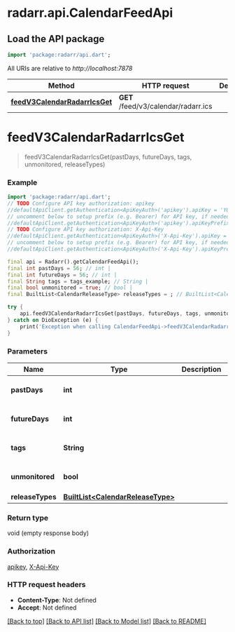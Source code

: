 # radarr.api.CalendarFeedApi

## Load the API package
```dart
import 'package:radarr/api.dart';
```

All URIs are relative to *http://localhost:7878*

Method | HTTP request | Description
------------- | ------------- | -------------
[**feedV3CalendarRadarrIcsGet**](CalendarFeedApi.md#feedv3calendarradarricsget) | **GET** /feed/v3/calendar/radarr.ics | 


# **feedV3CalendarRadarrIcsGet**
> feedV3CalendarRadarrIcsGet(pastDays, futureDays, tags, unmonitored, releaseTypes)



### Example
```dart
import 'package:radarr/api.dart';
// TODO Configure API key authorization: apikey
//defaultApiClient.getAuthentication<ApiKeyAuth>('apikey').apiKey = 'YOUR_API_KEY';
// uncomment below to setup prefix (e.g. Bearer) for API key, if needed
//defaultApiClient.getAuthentication<ApiKeyAuth>('apikey').apiKeyPrefix = 'Bearer';
// TODO Configure API key authorization: X-Api-Key
//defaultApiClient.getAuthentication<ApiKeyAuth>('X-Api-Key').apiKey = 'YOUR_API_KEY';
// uncomment below to setup prefix (e.g. Bearer) for API key, if needed
//defaultApiClient.getAuthentication<ApiKeyAuth>('X-Api-Key').apiKeyPrefix = 'Bearer';

final api = Radarr().getCalendarFeedApi();
final int pastDays = 56; // int | 
final int futureDays = 56; // int | 
final String tags = tags_example; // String | 
final bool unmonitored = true; // bool | 
final BuiltList<CalendarReleaseType> releaseTypes = ; // BuiltList<CalendarReleaseType> | 

try {
    api.feedV3CalendarRadarrIcsGet(pastDays, futureDays, tags, unmonitored, releaseTypes);
} catch on DioException (e) {
    print('Exception when calling CalendarFeedApi->feedV3CalendarRadarrIcsGet: $e\n');
}
```

### Parameters

Name | Type | Description  | Notes
------------- | ------------- | ------------- | -------------
 **pastDays** | **int**|  | [optional] [default to 7]
 **futureDays** | **int**|  | [optional] [default to 28]
 **tags** | **String**|  | [optional] [default to '']
 **unmonitored** | **bool**|  | [optional] [default to false]
 **releaseTypes** | [**BuiltList&lt;CalendarReleaseType&gt;**](CalendarReleaseType.md)|  | [optional] 

### Return type

void (empty response body)

### Authorization

[apikey](../README.md#apikey), [X-Api-Key](../README.md#X-Api-Key)

### HTTP request headers

 - **Content-Type**: Not defined
 - **Accept**: Not defined

[[Back to top]](#) [[Back to API list]](../README.md#documentation-for-api-endpoints) [[Back to Model list]](../README.md#documentation-for-models) [[Back to README]](../README.md)

